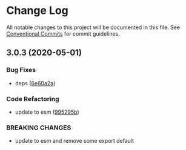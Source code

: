 # Change Log

All notable changes to this project will be documented in this file.
See [Conventional Commits](https://conventionalcommits.org) for commit guidelines.

## 3.0.3 (2020-05-01)


### Bug Fixes

* deps ([6e60a2a](https://github.com/bluelovers/jsdom-extra/commit/6e60a2af234966046516c6997c2265ee702ab71c))


### Code Refactoring

* update to esm ([995295b](https://github.com/bluelovers/jsdom-extra/commit/995295bcb235a9f8f32d5059128448912584d73e))


### BREAKING CHANGES

* update to esm and remove some export default
